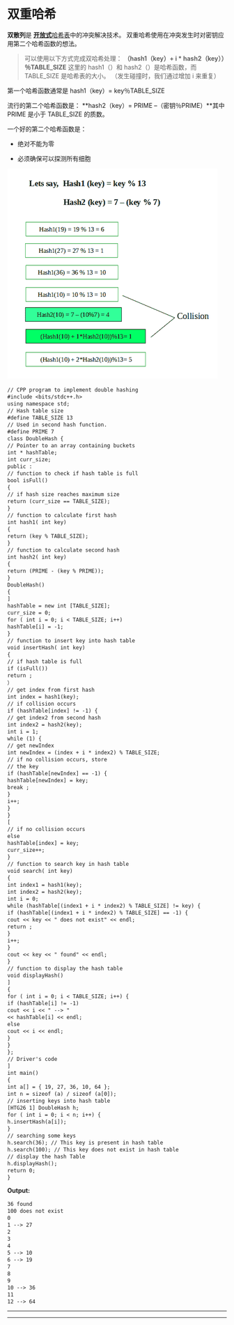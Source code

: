 # 双重哈希

**双散列**是 [**开放式**哈希表](https://www.geeksforgeeks.org/hashing-set-3-open-addressing/)中的冲突解决技术。 双重哈希使用在冲突发生时对密钥应用第二个哈希函数的想法。

> 可以使用以下方式完成双哈希处理：
> **（hash1（key）+ i * hash2（key））％TABLE_SIZE**
> 这里的 hash1（）和 hash2（）是哈希函数，而 TABLE_SIZE
> 是哈希表的大小。
> （发生碰撞时，我们通过增加 i 来重复）

第一个哈希函数通常是 hash1（key）= key％TABLE_SIZE

流行的第二个哈希函数是： **hash2（key）= PRIME –（密钥％PRIME）**其中 PRIME 是小于 TABLE_SIZE 的质数。

一个好的第二个哈希函数是：

*   绝对不能为零

*   必须确保可以探测所有细胞

![](img/c6a37eaf7e93d2178700f05f33f0a26f.png)

```
// CPP program to implement double hashing
#include <bits/stdc++.h>
using namespace std;
// Hash table size
#define TABLE_SIZE 13
// Used in second hash function.
#define PRIME 7
class DoubleHash {
// Pointer to an array containing buckets
int * hashTable;
int curr_size;
public :
// function to check if hash table is full
bool isFull()
{
// if hash size reaches maximum size
return (curr_size == TABLE_SIZE);
}
// function to calculate first hash
int hash1( int key)
{
return (key % TABLE_SIZE);
}
// function to calculate second hash
int hash2( int key)
{
return (PRIME - (key % PRIME));
}
DoubleHash()
{
]
hashTable = new int [TABLE_SIZE];
curr_size = 0;
for ( int i = 0; i < TABLE_SIZE; i++)
hashTable[i] = -1;
}
// function to insert key into hash table
void insertHash( int key)
{
// if hash table is full
if (isFull())
return ;
）
// get index from first hash
int index = hash1(key);
// if collision occurs
if (hashTable[index] != -1) {
// get index2 from second hash
int index2 = hash2(key);
int i = 1;
while (1) {
// get newIndex
int newIndex = (index + i * index2) % TABLE_SIZE;
// if no collision occurs, store
// the key
if (hashTable[newIndex] == -1) {
hashTable[newIndex] = key;
break ;
}
i++;
}
}
[
// if no collision occurs
else
hashTable[index] = key;
curr_size++;
}
// function to search key in hash table
void search( int key)
{
int index1 = hash1(key);
int index2 = hash2(key);
int i = 0;
while (hashTable[(index1 + i * index2) % TABLE_SIZE] != key) {
if (hashTable[(index1 + i * index2) % TABLE_SIZE] == -1) {
cout << key << " does not exist" << endl;
return ;
}
i++;
}
cout << key << " found" << endl;
}
// function to display the hash table
void displayHash()
]
{
for ( int i = 0; i < TABLE_SIZE; i++) {
if (hashTable[i] != -1)
cout << i << " --> "
<< hashTable[i] << endl;
else
cout << i << endl;
}
}
};
// Driver's code
]
int main()
{
int a[] = { 19, 27, 36, 10, 64 };
int n = sizeof (a) / sizeof (a[0]);
// inserting keys into hash table
[HTG26 1] DoubleHash h;
for ( int i = 0; i < n; i++) {
h.insertHash(a[i]);
}
// searching some keys
h.search(36); // This key is present in hash table
h.search(100); // This key does not exist in hash table
// display the hash Table
h.displayHash();
return 0;
}
```

**Output:**

```
36 found
100 does not exist
0
1 --> 27
2
3
4
5 --> 10
6 --> 19
7
8
9
10 --> 36
11
12 --> 64

```



* * *

* * *



